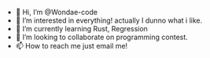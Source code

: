 - 👋 Hi, I’m @Wondae-code
- 👀 I’m interested in everything! actually I dunno what i like.
- 🌱 I’m currently learning Rust, Regression
- 💞️ I’m looking to collaborate on programming contest.
- 📫 How to reach me just email me!

<!---
Wondae-code/Wondae-code is a ✨ special ✨ repository because its `README.md` (this file) appears on your GitHub profile.
You can click the Preview link to take a look at your changes.
--->
